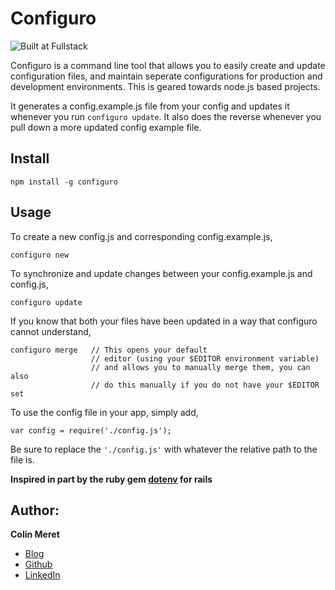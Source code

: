 # Configuro
![Built at Fullstack](https://camo.githubusercontent.com/aec51f267d906a810e0be7e4b9463f2b23bd419e/68747470733a2f2f696d672e736869656c64732e696f2f62616467652f4275696c7425323061742d46756c6c737461636b2d677265656e2e7376673f7374796c653d666c61742d737175617265)

Configuro is a command line tool that allows you to easily create and update
configuration files, and maintain seperate configurations for production and
development environments. This is geared towards node.js based projects. 

It generates a config.example.js file from your config and updates it whenever
you run `configuro update`. It also does the reverse whenever you pull down a 
more updated config example file. 


## Install

    npm install -g configuro

## Usage

To create a new config.js and corresponding config.example.js, 

    configuro new


To synchronize and update changes between your config.example.js and config.js,

    configuro update

If you know that both your files have been updated in a way that configuro cannot understand,

    configuro merge   // This opens your default 
                      // editor (using your $EDITOR environment variable)
                      // and allows you to manually merge them, you can also 
                      // do this manually if you do not have your $EDITOR set

To use the config file in your app, simply add,

    var config = require('./config.js');
    
Be sure to replace the `'./config.js'` with whatever the relative path to the file is.

**Inspired in part by the ruby gem [dotenv](https://github.com/bkeepers/dotenv) for rails**

## Author:
**Colin Meret** 
- [Blog](http://meret.io)
- [Github](http://github.com/colin92)
- [LinkedIn](http://linkedin.com/in/colinmeret)
